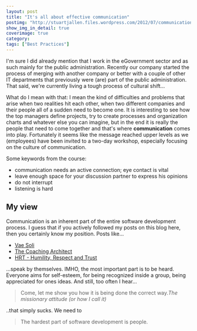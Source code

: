 ```yaml
---
layout: post
title: "It's all about effective communication"
postimg: "http://stuartjallen.files.wordpress.com/2012/07/communication.png"
show_img_in_detail: true
coverimage: true
category: 
tags: ["Best Practices"]
---
```


I'm sure I did already mention that I work in the eGovernment sector and as such mainly for the public administration. Recently our company started the process of merging with another company or better with a couple of other IT departments that previously were (are) part of the public administration. That said, we're currently living a tough process of cultural shift...

What do I mean with that: I mean the kind of difficulties and problems that arise when two realities hit each other, when two different companies and their people all of a sudden need to become one. It is interesting to see how the top managers define projects, try to create processes and organization charts and whatever else you can imagine, but in the end it is really the people that need to come together and that's where **communication** comes into play.
Fortunately it seems like the message reached upper levels as we (employees) have been invited to a two-day workshop, especially focusing on the culture of communication.

Some keywords from the course:
- communication needs an active connection; eye contact is vital
- leave enough space for your discussion partner to express his opinions
- do not interrupt
- listening is hard

## My view

Communication is an inherent part of the entire software development process. I guess that if you actively followed my posts on this blog here, then you certainly know my position. Posts like... 

- [Vae Soli](/blog/2013/06/vae-soli/)
- [The Coaching Architect](/blog/2013/02/the-coaching-architect/)
- [HRT - Humility, Respect and Trust](/blog/2012/10/hrt-humility-respect-and-trust/)

...speak by themselves. IMHO, the most important part is to be heard. Everyone aims for self-esteem, for being recognized inside a group, being appreciated for ones ideas. And still, too often I hear...

> Come, let me show you how it is being done the correct way.<cite>The missionary attitude <i>(or how I call it)</i></cite>

..that simply sucks. We need to 

> The hardest part of software development is people.





